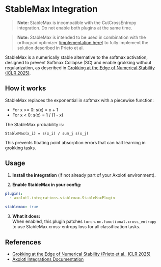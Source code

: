 # StableMax Integration

> **Note:** StableMax is incompatible with the CutCrossEntropy integration. Do not enable both plugins at the same time.

> **Note:** StableMax is intended to be used in combination with the orthograd optimizer ([implementation here](https://github.com/cognitivecomputations/dolphinflow-optimizer)) to fully implement the solution described in Prieto et al.

StableMax is a numerically stable alternative to the softmax activation, designed to prevent Softmax Collapse (SC) and enable grokking without regularization, as described in [Grokking at the Edge of Numerical Stability (ICLR 2025)](https://arxiv.org/abs/2501.04697).

## How it works

StableMax replaces the exponential in softmax with a piecewise function:
- For x >= 0: s(x) = x + 1
- For x < 0:  s(x) = 1 / (1 - x)

The StableMax probability is:
```
StableMax(x_i) = s(x_i) / sum_j s(x_j)
```
This prevents floating point absorption errors that can halt learning in grokking tasks.

## Usage

1. **Install the integration** (if not already part of your Axolotl environment).

2. **Enable StableMax in your config:**
```yaml
plugins:
  - axolotl.integrations.stablemax.StableMaxPlugin

stablemax: true
```

3. **What it does:**  
When enabled, this plugin patches `torch.nn.functional.cross_entropy` to use StableMax cross-entropy loss for all classification tasks.

## References

- [Grokking at the Edge of Numerical Stability (Prieto et al., ICLR 2025)](https://arxiv.org/abs/2501.04697)
- [Axolotl Integrations Documentation](../../custom_integrations.qmd)
